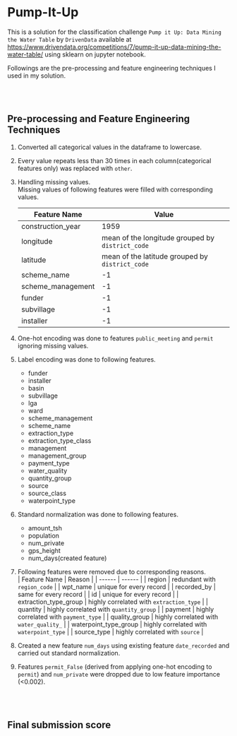 # Pump-It-Up

This is a solution for the classification challenge `Pump it Up: Data Mining the Water Table` by `DrivenData` available at <br /> https://www.drivendata.org/competitions/7/pump-it-up-data-mining-the-water-table/ using sklearn on jupyter notebook.

Followings are the pre-processing and feature engineering techniques I used in my solution.

<br />
<br />

## Pre-processing and Feature Engineering Techniques
1. Converted all categorical values in the dataframe to lowercase.
2. Every value repeats less than 30 times in each column(categorical features only) was replaced with `other`. 
3. Handling missing values. <br />
   Missing values of following features were filled with corresponding values.<br />

    | Feature Name | Value |
    | ------ | ------ |
    | construction_year | 1959|
    | longitude | mean of the longitude grouped by `district_code` |
    | latitude | mean of the latitude grouped by `district_code` |
    | scheme_name | -1|
    | scheme_management | -1 |
    | funder | -1 |
    | subvillage | -1 |
    | installer | -1 |
4. One-hot encoding was done to features `public_meeting` and `permit` ignoring missing values.
5. Label encoding was done to following features.
    * funder
    * installer
    * basin
    * subvillage
    * lga
    * ward 
    * scheme_management 
    * scheme_name
    * extraction_type
    * extraction_type_class
    * management
    * management_group
    * payment_type
    * water_quality
    * quantity_group
    * source
    * source_class
    * waterpoint_type
6. Standard normalization was done to following features.
    * amount_tsh
    * population
    * num_private
    * gps_height
    * num_days(created feature)
7. Following features were removed due to corresponding reasons.<br />
    | Feature Name | Reason |
    | ------ | ------ |
    | region | redundant with `region_code` |
    | wpt_name | unique for every record |
    | recorded_by | same for every record |
    | id | unique for every record |
    | extraction_type_group | highly correlated with `extraction_type` |
    | quantity | highly correlated with `quantity_group` |
    | payment | highly correlated with `payment_type` |
    | quality_group | highly correlated with `water_quality_` |
    | waterpoint_type_group | highly correlated with `waterpoint_type` |
    | source_type | highly correlated with `source` |
8. Created a new feature `num_days` using existing feature `date_recorded` and carried out standard normalization.
9. Features `permit_False` (derived from applying one-hot encoding to `permit`) and `num_private` were dropped due to low feature importance (<0.002).
<br />
<br />

## Final submission score
